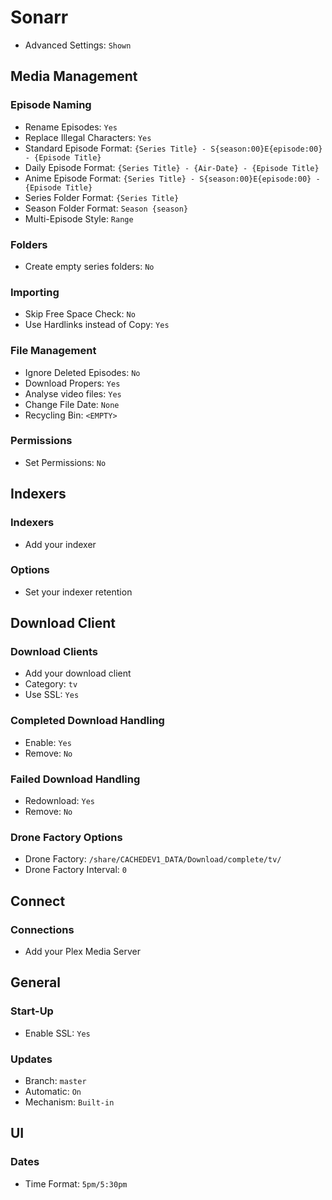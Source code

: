 # Sonarr

* Advanced Settings: `Shown`

## Media Management

### Episode Naming

  * Rename Episodes: `Yes`
  * Replace Illegal Characters: `Yes`
  * Standard Episode Format: `{Series Title} - S{season:00}E{episode:00} - {Episode Title}`
  * Daily Episode Format: `{Series Title} - {Air-Date} - {Episode Title}`
  * Anime Episode Format: `{Series Title} - S{season:00}E{episode:00} - {Episode Title}`
  * Series Folder Format: `{Series Title}`
  * Season Folder Format: `Season {season}`
  * Multi-Episode Style: `Range`

### Folders

  * Create empty series folders: `No`

### Importing

  * Skip Free Space Check: `No`
  * Use Hardlinks instead of Copy: `Yes`

### File Management

  * Ignore Deleted Episodes: `No`
  * Download Propers: `Yes`
  * Analyse video files: `Yes`
  * Change File Date: `None`
  * Recycling Bin: `<EMPTY>`

### Permissions

  * Set Permissions: `No`

## Indexers

### Indexers

  * Add your indexer

### Options

  * Set your indexer retention

## Download Client

### Download Clients

  * Add your download client
  * Category: `tv`
  * Use SSL: `Yes`

### Completed Download Handling

  * Enable: `Yes`
  * Remove: `No`

### Failed Download Handling

  * Redownload: `Yes`
  * Remove: `No`

### Drone Factory Options

  * Drone Factory: `/share/CACHEDEV1_DATA/Download/complete/tv/`
  * Drone Factory Interval: `0`

## Connect

### Connections

  * Add your Plex Media Server

## General

### Start-Up

  * Enable SSL: `Yes`

### Updates

  * Branch: `master`
  * Automatic: `On`
  * Mechanism: `Built-in`

## UI

### Dates

  * Time Format: `5pm/5:30pm`
